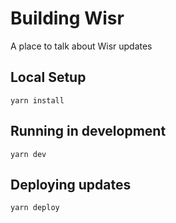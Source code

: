 # Building Wisr
A place to talk about Wisr updates

## Local Setup
`yarn install`

## Running in development
`yarn dev`

## Deploying updates
`yarn deploy`
